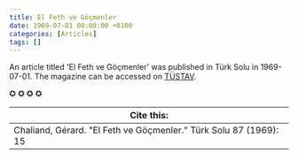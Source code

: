 ```yaml
---
title: El Feth ve Göçmenler
date: 1969-07-01 00:00:00 +0100
categories: [Articles]
tags: []
---
```


An article titled 'El Feth ve Göçmenler' was published in Türk Solu in 1969-07-01. The magazine can be accessed on [TÜSTAV](https://www.tustav.org/sureli-yayinlar-arsivi/turk-solu/).

✪ ✪ ✪ ✪



| Cite this:   |
|--------|
| Chaliand, Gérard. "El Feth ve Göçmenler." Türk Solu 87 (1969): 15 

